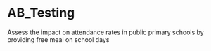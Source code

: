 # AB_Testing
Assess the impact on attendance rates in public primary schools by providing free meal on school days
